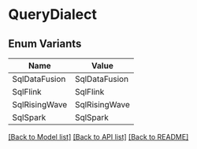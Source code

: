 # QueryDialect

## Enum Variants

| Name | Value |
|---- | -----|
| SqlDataFusion | SqlDataFusion |
| SqlFlink | SqlFlink |
| SqlRisingWave | SqlRisingWave |
| SqlSpark | SqlSpark |


[[Back to Model list]](../README.md#documentation-for-models) [[Back to API list]](../README.md#documentation-for-api-endpoints) [[Back to README]](../README.md)



